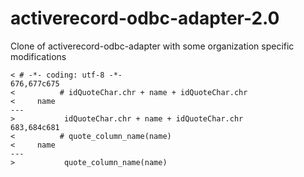 activerecord-odbc-adapter-2.0
=============================

Clone of activerecord-odbc-adapter with some organization specific modifications

```
< # -*- coding: utf-8 -*-
676,677c675
<          # idQuoteChar.chr + name + idQuoteChar.chr
< 	  name
---
>           idQuoteChar.chr + name + idQuoteChar.chr
683,684c681
<          # quote_column_name(name)
< 	  name
---
>           quote_column_name(name)
```
